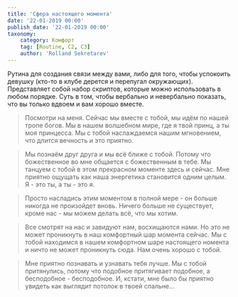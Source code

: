 ```yaml
---
title: 'Сфера настоящего момента'
date: '22-01-2019 00:00'
publish_date: '22-01-2019 00:00'
taxonomy:
    category: Комфорт
    tag: [Routine, C2, C3]
    author: 'Rolland Sekretarev'
---
```


Рутина для создания связи между вами, либо для того, чтобы успокоить девушку (кто-то в клубе дерется и перепугал окружающих). Представляет собой набор скриптов, которые можно использовать в любом порядке. Суть в том, чтобы вербально и невербально показать, что вы только вдвоем и вам хорошо вместе.

> Посмотри на меня. Сейчас мы вместе с тобой, мы идём по нашей тропе богов. Мы в нашем волшебном мире, где я твой принц, а ты моя принцесса. Мы с тобой наслаждаемся нашим мгновением, что длится вечность и это приятно.

> Мы познаём друг друга и мы всё ближе с тобой. Потому что божественное во мне общается с божественным в тебе. Мы танцуем с тобой в этом прекрасном моменте здесь и сейчас. Мне приятно ощущать как наша энергетика становится одним целым. Я - это ты, а ты - это я.

> Просто насладись этим моментом в полной мере - он больше никогда не произойдет вновь. Ничего больше не существует, кроме нас - мы можем делать всё, что мы хотим. 

> Все смотрят на нас и завидуют нам, восхищаются нами. Но это не может проникнуть в наш комфортный шар момента сейчас. Мы с тобой находимся в нашем комфортном шаре настоящего номента и ничто не может проникнуть сюда. Нам очень хорошо с тобой.

> Мне приятно познавать и узнавать тебя лучше. Мы с тобой притянулись, потому что подобное притягивает подобное, а бесподобное - бесподобное. И, кстати, мне было бы приятно увидеть как выглядит потолок в твоей спальне...